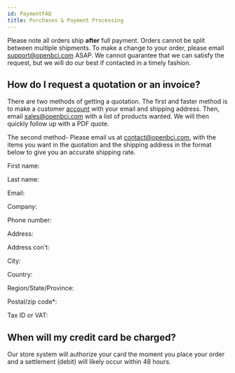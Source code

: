 ```yaml
---
id: PaymentFAQ
title: Purchases & Payment Processing
---
```


Please note all orders ship **after** full payment. Orders cannot be split between multiple shipments. To make a change to your order, please email support@openbci.com ASAP. We cannot guarantee that we can satisfy the request, but we will do our best if contacted in a timely fashion.

## How do I request a quotation or an invoice?

There are two methods of getting a quotation. The first and faster method is to make a customer [account](https://shop.openbci.com/account/register) with your email and shipping address. Then, email sales@openbci.com with a list of products wanted. We will then quickly follow up with a PDF quote.

The second method-
Please email us at contact@openbci.com, with the items you want in the quotation and the shipping address in the format below to give you an accurate shipping rate.

First name:

Last name:

Email:

Company:

Phone number:

Address:

Address con't:

City:

Country:

Region/State/Province:

Postal/zip code*:

Tax ID or VAT:

## When will my credit card be charged?

Our store system will authorize your card the moment you place your order and a settlement (debit) will likely occur within 48 hours.
